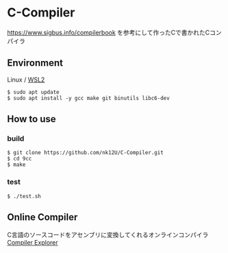 # C-Compiler
https://www.sigbus.info/compilerbook を参考にして作ったCで書かれたCコンパイラ  

## Environment

Linux / [WSL2](https://learn.microsoft.com/ja-jp/windows/wsl/install)  
```
$ sudo apt update
$ sudo apt install -y gcc make git binutils libc6-dev
```

## How to use

### build

```
$ git clone https://github.com/nk12U/C-Compiler.git  
$ cd 9cc  
$ make
```

### test

```
$ ./test.sh
```

## Online Compiler

C言語のソースコードをアセンブリに変換してくれるオンラインコンパイラ  
[Compiler Explorer](https://godbolt.org/)
